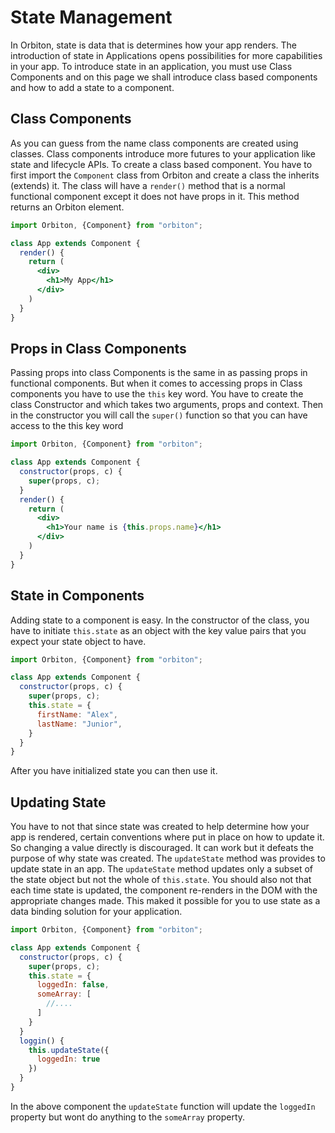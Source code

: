 # State Management

In Orbiton, state is data that is determines how your app renders. The introduction of state in Applications opens possibilities for more capabilities in your app. To introduce state in an application, you must use Class Components and on this page we shall introduce class based components and how to add a state to a component.

## Class Components

As you can guess from the name class components are created using classes. Class components introduce more futures to your application like state and lifecycle APIs.
To create a class based component. You have to first import the `Component` class from Orbiton and create a class the inherits (extends) it. The class will have a `render()` method that is a normal functional component except it does not have props in it. This method returns an Orbiton element.

```jsx
import Orbiton, {Component} from "orbiton";

class App extends Component {
  render() {
    return (
      <div>
        <h1>My App</h1>
      </div>
    )
  }
}
```

## Props in Class Components

Passing props into class Components is the same in as passing props in functional components. But when it comes to accessing props in Class components you have to use the `this` key word.
You have to create the class Constructor and which takes two arguments, props and context. Then in the constructor you will call the `super()` function so that you can have access to the this key word

```jsx
import Orbiton, {Component} from "orbiton";

class App extends Component {
  constructor(props, c) {
    super(props, c);
  }
  render() {
    return (
      <div>
        <h1>Your name is {this.props.name}</h1>
      </div>
    )
  }
}
```

## State in Components

Adding state to a component is easy. In the constructor of the class, you have to initiate `this.state` as an object with the key value pairs that you expect your state object to have.

```jsx
import Orbiton, {Component} from "orbiton";

class App extends Component {
  constructor(props, c) {
    super(props, c);
    this.state = {
      firstName: "Alex",
      lastName: "Junior",
    }
  }
}
```

After you have initialized state you can then use it.

## Updating State

You have to not that since state was created to help determine how your app is rendered, certain conventions where put in place on how to update it. So changing a value directly is discouraged. It can work but it defeats the purpose of why state was created.
The `updateState` method was provides to update state in an app. The `updateState` method updates only a subset of the state object but not the whole of `this.state`. You should also not that each time state is updated, the component re-renders in the DOM with the appropriate changes made. This maked it possible for you to use state as a data binding solution for your application.

```jsx
import Orbiton, {Component} from "orbiton";

class App extends Component {
  constructor(props, c) {
    super(props, c);
    this.state = {
      loggedIn: false,
      someArray: [
        //....
      ]
    }
  }
  loggin() {
    this.updateState({
      loggedIn: true
    })
  }
}
```

In the above component the `updateState` function will update the `loggedIn` property but wont do anything to the `someArray` property.
